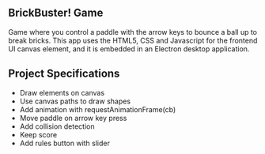 ## BrickBuster! Game

Game where you control a paddle with the arrow keys to bounce a ball up to break bricks. This app uses the HTML5, CSS and Javascript for the frontend UI canvas element, and it is embedded in an Electron desktop application.

## Project Specifications

- Draw elements on canvas
- Use canvas paths to draw shapes
- Add animation with requestAnimationFrame(cb)
- Move paddle on arrow key press
- Add collision detection
- Keep score
- Add rules button with slider
